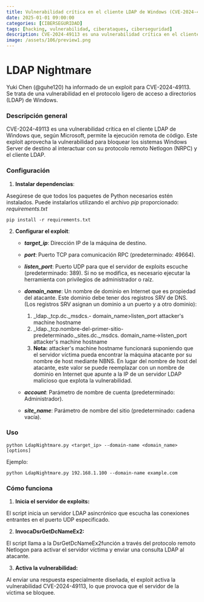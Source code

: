 ```yaml
---
title: Vulnerabilidad crítica en el cliente LDAP de Windows (CVE-2024-49113)
date: 2025-01-01 09:00:00 
categories: [CIBERSEGURIDAD]
tags: [hacking, vulnerabilidad, ciberataques, ciberseguridad]
description: CVE-2024-49113 es una vulnerabilidad crítica en el cliente LDAP de Windows que según Microsoft permite la ejecución remota de código.
image: /assets/106/preview1.png
---
```


# LDAP Nightmare

Yuki Chen (@guhe120) ha informado de un exploit para CVE-2024-49113. Se trata de una vulnerabilidad en el protocolo ligero de acceso a directorios (LDAP) de Windows.

### Descripción general

CVE-2024-49113 es una vulnerabilidad crítica en el cliente LDAP de Windows que, según Microsoft, permite la ejecución remota de código. Este exploit aprovecha la vulnerabilidad para bloquear los sistemas Windows Server de destino al interactuar con su protocolo remoto Netlogon (NRPC) y el cliente LDAP.

### Configuración

1. **Instalar dependencias**:

Asegúrese de que todos los paquetes de Python necesarios estén instalados. Puede instalarlos utilizando el archivo *pip* proporcionado: *requirements.txt*

    pip install -r requirements.txt

2. **Configurar el exploit**:

   - ***target_ip***: Dirección IP de la máquina de destino.
   - ***port***: Puerto TCP para comunicación RPC (predeterminado: 49664).
   - ***listen_port***: Puerto UDP para que el servidor de exploits escuche (predeterminado: 389). Si no se modifica, es necesario ejecutar la herramienta con privilegios de administrador o raíz.
   - ***domain_name***: Un nombre de dominio en Internet que es propiedad del atacante. Este dominio debe tener dos registros SRV de DNS. (Los registros SRV asignan un dominio a un puerto y a otro dominio):
     
        1. _ldap._tcp.dc._msdcs.- domain_name>listen_port attacker's machine hostname
        2. _ldap._tcp.nombre-del-primer-sitio-predeterminado._sites.dc._msdcs. domain_name->listen_port attacker's machine hostname
        3. **Nota:** attacker's machine hostname funcionará suponiendo que el servidor víctima pueda encontrar la máquina atacante por su nombre de host mediante NBNS. En lugar del nombre de host del atacante, este valor se puede reemplazar con un nombre de dominio en Internet que apunte a la IP de un servidor LDAP malicioso que explota la vulnerabilidad.
           
   - ***account***: Parámetro de nombre de cuenta (predeterminado: Administrador).
   - ***site_name***: Parámetro de nombre del sitio (predeterminado: cadena vacía).

### Uso

    python LdapNightmare.py <target_ip> --domain-name <domain_name> [options]

Ejemplo:

    python LdapNightmare.py 192.168.1.100 --domain-name example.com


### Cómo funciona

1. **Inicia el servidor de exploits:**

El script inicia un servidor LDAP asincrónico que escucha las conexiones entrantes en el puerto UDP especificado.

2. **InvocaDsrGetDcNameEx2:**

El script llama a la DsrGetDcNameEx2función a través del protocolo remoto Netlogon para activar el servidor víctima y enviar una consulta LDAP al atacante.

3. **Activa la vulnerabilidad:**

Al enviar una respuesta especialmente diseñada, el exploit activa la vulnerabilidad CVE-2024-49113, lo que provoca que el servidor de la víctima se bloquee.


  
